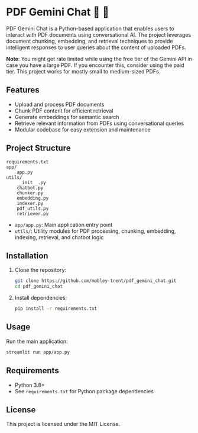 # PDF Gemini Chat 🤖 💬

PDF Gemini Chat is a Python-based application that enables users to interact with PDF documents using conversational AI. The project leverages document chunking, embedding, and retrieval techniques to provide intelligent responses to user queries about the content of uploaded PDFs.

**Note**: You might get rate limited while using the free tier of the Gemini API in case you have a large PDF. If you encounter this, consider using the paid tier. This project works for mostly small to medium-sized PDFs.

## Features
- Upload and process PDF documents
- Chunk PDF content for efficient retrieval
- Generate embeddings for semantic search
- Retrieve relevant information from PDFs using conversational queries
- Modular codebase for easy extension and maintenance

## Project Structure
```
requirements.txt
app/
    app.py
utils/
    __init__.py
    chatbot.py
    chunker.py
    embedding.py
    indexer.py
    pdf_utils.py
    retriever.py
```

- `app/app.py`: Main application entry point
- `utils/`: Utility modules for PDF processing, chunking, embedding, indexing, retrieval, and chatbot logic

## Installation
1. Clone the repository:
   ```bash
   git clone https://github.com/mobley-trent/pdf_gemini_chat.git
   cd pdf_gemini_chat
   ```
2. Install dependencies:
   ```bash
   pip install -r requirements.txt
   ```

## Usage
Run the main application:
```bash
streamlit run app/app.py
```

## Requirements
- Python 3.8+
- See `requirements.txt` for Python package dependencies

## License
This project is licensed under the MIT License.
